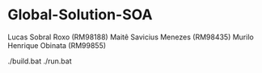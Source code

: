 # Global-Solution-SOA
Lucas Sobral Roxo (RM98188) Maitê Savicius Menezes (RM98435) Murilo Henrique Obinata (RM99855)

./build.bat
./run.bat
